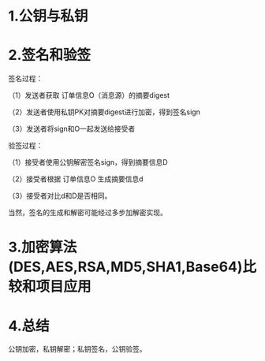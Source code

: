# 1.公钥与私钥

# 2.签名和验签
签名过程：

（1）发送者获取 订单信息O（消息源）的摘要digest

（2）发送者使用私钥PK对摘要digest进行加密，得到签名sign

（3）发送者将sign和O一起发送给接受者

验签过程：

（1）接受者使用公钥解密签名sign，得到摘要信息D

（2）接受者根据 订单信息O 生成摘要信息d

（3）接受者对比d和D是否相同。

当然，签名的生成和解密可能经过多步加解密实现。

# 3.加密算法(DES,AES,RSA,MD5,SHA1,Base64)比较和项目应用

# 4.总结
公钥加密，私钥解密；私钥签名，公钥验签。